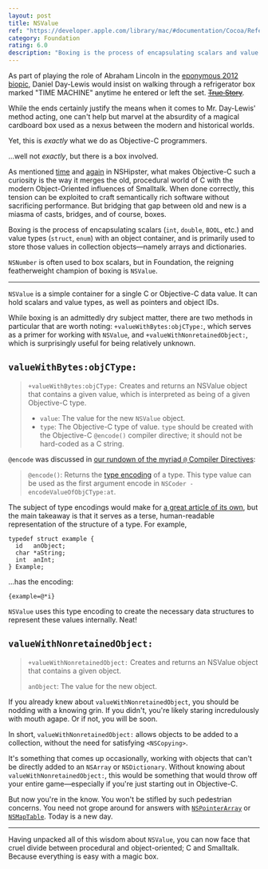 ```yaml
---
layout: post
title: NSValue
ref: "https://developer.apple.com/library/mac/#documentation/Cocoa/Reference/Foundation/Classes/NSValue_Class/Reference/Reference.html"
category: Foundation
rating: 6.0
description: "Boxing is the process of encapsulating scalars and value types with an object container, and is primarily used to store those values in collection objects—namely arrays and dictionaries. In Foundation, the reigning featherweight champion of boxing is NSValue."
---
```


As part of playing the role of Abraham Lincoln in the [eponymous 2012 biopic](http://www.imdb.com/title/tt0443272/), Daniel Day-Lewis would insist on walking through a refrigerator box marked "TIME MACHINE" anytime he entered or left the set. <del markdown="1">[True Story](http://filmdrunk.uproxx.com/2012/10/daniel-day-lewis-method-acting-lincoln-ny-times-profile)</del>.

While the ends certainly justify the means when it comes to Mr. Day-Lewis' method acting, one can't help but marvel at the absurdity of a magical cardboard box used as a nexus between the modern and historical worlds.

Yet, this is _exactly_ what we do as Objective-C programmers.

...well not _exactly_, but there is a box involved.

As mentioned [time](http://nshipster.com/ns_enum-ns_options/) and [again](http://nshipster.com/nil/) in NSHipster, what makes Objective-C such a curiosity is the way it merges the old, procedural world of C with the modern Object-Oriented influences of Smalltalk. When done correctly, this tension can be exploited to craft semantically rich software without sacrificing performance. But bridging that gap between old and new is a miasma of casts, bridges, and of course, boxes.

Boxing is the process of encapsulating scalars (`int`, `double`, `BOOL`, etc.) and value types (`struct`, `enum`) with an object container, and is primarily used to store those values in collection objects—namely arrays and dictionaries.

`NSNumber` is often used to box scalars, but in Foundation, the reigning featherweight champion of boxing is `NSValue`.

---

`NSValue` is a simple container for a single C or Objective-C data value. It can hold scalars and value types, as well as pointers and object IDs.

While boxing is an admittedly dry subject matter, there are two methods in particular that are worth noting: `+valueWithBytes:objCType:`, which serves as a primer for working with `NSValue`, and
`+valueWithNonretainedObject:`, which is surprisingly useful for being relatively unknown.

## `valueWithBytes:objCType:`

> `+valueWithBytes:objCType:`
> Creates and returns an NSValue object that contains a given value, which is interpreted as being of a given Objective-C type.
>
> - `value`: The value for the new `NSValue` object.
> - `type`: The Objective-C type of value. `type` should be created with the Objective-C `@encode()` compiler directive; it should not be hard-coded as a C string.

`@encode` was discussed in [our rundown of the myriad `@` Compiler Directives](http://nshipster.com/at-compiler-directives/):

> `@encode()`: Returns the [type encoding](http://developer.apple.com/library/mac/#documentation/Cocoa/Conceptual/ObjCRuntimeGuide/Articles/ocrtTypeEncodings.html) of a type. This type value can be used as the first argument encode in `NSCoder -encodeValueOfObjCType:at`.

The subject of type encodings would make for [a great article of its own](http://nshipster.com/type-encodings/), but the main takeaway is that it serves as a terse, human-readable representation of the structure of a type. For example,

~~~{objective-c}
typedef struct example {
  id   anObject;
  char *aString;
  int  anInt;
} Example;
~~~

...has the encoding:

~~~{objective-c}
{example=@*i}
~~~

`NSValue` uses this type encoding to create the necessary data structures to represent these values internally. Neat!

## `valueWithNonretainedObject:`

> `+valueWithNonretainedObject:`
> Creates and returns an NSValue object that contains a given object.
>
> `anObject`: The value for the new object.

If you already knew about `valueWithNonretainedObject`, you should be nodding with a knowing grin. If you didn't, you're likely staring incredulously with mouth agape. Or if not, you will be soon.

In short, `valueWithNonretainedObject:` allows objects to be added to a collection, without the need for satisfying `<NSCopying>`.

It's something that comes up occasionally, working with objects that can't be directly added to an `NSArray` or `NSDictionary`. Without knowing about `valueWithNonretainedObject:`, this would be something that would throw off your entire game—especially if you're just starting out in Objective-C.

But now you're in the know. You won't be stifled by such pedestrian concerns. You need not grope around for answers with [`NSPointerArray`](https://developer.apple.com/library/mac/#documentation/Cocoa/Reference/Foundation/Classes/NSPointerArray_Class/Introduction/Introduction.html) or [`NSMapTable`](https://developer.apple.com/library/mac/#documentation/Cocoa/Reference/NSMapTable_class/Reference/NSMapTable.html#//apple_ref/occ/cl/NSMapTable). Today is a new day.

---

Having unpacked all of this wisdom about `NSValue`, you can now face that cruel divide between procedural and object-oriented; C and Smalltalk. Because everything is easy with a magic box.
